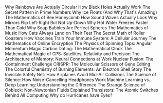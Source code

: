 Why Rainbows Are Actually Circular
How Black Holes Actually Work
The Secret Pattern in Prime Numbers
Why Ice Floats (And Why That's Amazing)
The Mathematics of Bee Honeycomb
How Sound Waves Actually Look
Why Mirrors Flip Left-Right But Not Up-Down
Why Hot Water Freezes Faster Than Cold
Why Soap Bubbles Are Perfect Spheres
The Mathematics of Music
How Cats Always Land on Their Feet
The Secret Math of Roller Coasters
How Vaccines Train Your Immune System: A Cellular Journey
The Mathematics of Online Encryption
The Physics of Spinning Tops: Angular Momentum Magic
Carbon Dating: The Mathematical Clock
The Mathematical Magic of GPS: Satellites, Relativity and Precision
The Architecture of Memory: Neural Connections at Work
Nuclear Fusion: The Containment Challenge
CRISPR: The Molecular Scissors of Gene Editing
The Colorful Chemistry of Burning Elements: An Electron Shell Story
The Invisible Safety Net: How Airplanes Avoid Mid-Air Collisions
The Science of Silence: How Noise-Cancelling Headphones Work
Machine Learning vs. Deep Learning: Understanding the Difference
The Strange Science of Oobleck: Non-Newtonian Fluids Explained
Transistors: The Atomic Switches Behind All Computing
Why do Hurricanes have Eyes?
